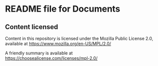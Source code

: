 # README file for Documents

## Content licensed
Content in this repository is licensed under the Mozilla Public License 2.0, available at https://www.mozilla.org/en-US/MPL/2.0/

A friendly summary is available at https://choosealicense.com/licenses/mpl-2.0/

